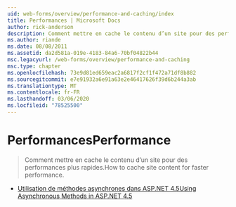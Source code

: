 ```yaml
---
uid: web-forms/overview/performance-and-caching/index
title: Performances | Microsoft Docs
author: rick-anderson
description: Comment mettre en cache le contenu d’un site pour des performances plus rapides.
ms.author: riande
ms.date: 08/08/2011
ms.assetid: da2d581a-019e-4183-84a6-70bf04822b44
msc.legacyurl: /web-forms/overview/performance-and-caching
msc.type: chapter
ms.openlocfilehash: 73e9d81ed659eac2a6817f2cf1f472a71df8b882
ms.sourcegitcommit: e7e91932a6e91a63e2e46417626f39d6b244a3ab
ms.translationtype: MT
ms.contentlocale: fr-FR
ms.lasthandoff: 03/06/2020
ms.locfileid: "78525500"
---
```

# <a name="performance"></a><span data-ttu-id="77fa7-103">Performances</span><span class="sxs-lookup"><span data-stu-id="77fa7-103">Performance</span></span>

> <span data-ttu-id="77fa7-104">Comment mettre en cache le contenu d’un site pour des performances plus rapides.</span><span class="sxs-lookup"><span data-stu-id="77fa7-104">How to cache site content for faster performance.</span></span>

- [<span data-ttu-id="77fa7-105">Utilisation de méthodes asynchrones dans ASP.NET 4.5</span><span class="sxs-lookup"><span data-stu-id="77fa7-105">Using Asynchronous Methods in ASP.NET 4.5</span></span>](using-asynchronous-methods-in-aspnet-45.md)
